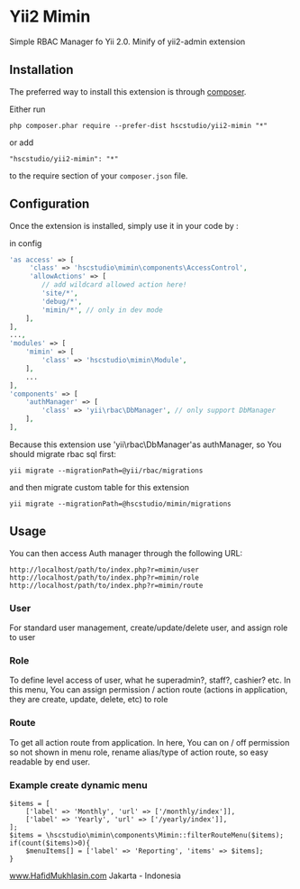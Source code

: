 Yii2 Mimin
===============
Simple RBAC Manager fo Yii 2.0. Minify of yii2-admin extension

Installation
------------

The preferred way to install this extension is through [composer](http://getcomposer.org/download/).

Either run

```
php composer.phar require --prefer-dist hscstudio/yii2-mimin "*"
```

or add

```
"hscstudio/yii2-mimin": "*"
```

to the require section of your `composer.json` file.


Configuration
-------------

Once the extension is installed, simply use it in your code by  :

in config
```php
'as access' => [
     'class' => 'hscstudio\mimin\components\AccessControl',
	 'allowActions' => [
		// add wildcard allowed action here!
		'site/*',
		'debug/*',
		'mimin/*', // only in dev mode
	],
],
...,
'modules' => [
	'mimin' => [
		'class' => 'hscstudio\mimin\Module',
	],
	...
],
'components' => [
	'authManager' => [
		'class' => 'yii\rbac\DbManager', // only support DbManager
	],	
],
```

Because this extension use 'yii\rbac\DbManager'as authManager, so You should migrate rbac sql first:

```yii migrate --migrationPath=@yii/rbac/migrations```

and then migrate custom table for this extension

```yii migrate --migrationPath=@hscstudio/mimin/migrations```

Usage
-----

You can then access Auth manager through the following URL:

```
http://localhost/path/to/index.php?r=mimin/user
http://localhost/path/to/index.php?r=mimin/role
http://localhost/path/to/index.php?r=mimin/route
```
### User
For standard user management, create/update/delete user, and assign role to user

### Role
To define level access of user, what he superadmin?, staff?, cashier? etc. In this menu, You can assign permission / action route (actions in application, they are create, update, delete, etc) to role

### Route
To get all action route from application. In here, You can on / off permission so not shown in menu role, rename alias/type of action route, so easy readable by end user. 

### Example create dynamic menu
```
$items = [
	['label' => 'Monthly', 'url' => ['/monthly/index']],
	['label' => 'Yearly', 'url' => ['/yearly/index']],
];
$items = \hscstudio\mimin\components\Mimin::filterRouteMenu($items);
if(count($items)>0){
	$menuItems[] = ['label' => 'Reporting', 'items' => $items];
}
```

www.HafidMukhlasin.com
Jakarta - Indonesia
